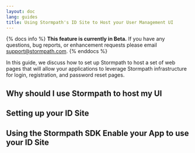 ```yaml
---
layout: doc
lang: guides
title: Using Stormpath's ID Site to Host your User Management UI
---
```


{% docs info %}
  **This feature is currently in Beta.**  If you have any questions, bug reports, or enhancement requests please email support@stormpath.com. 
{% enddocs %}

In this guide, we discuss how to set up Stormpath to host a set of web pages that will allow your applications to leverage Stormpath infrastructure for login, registration, and password reset pages.

## Why should I use Stormpath to host my UI

## Setting up your ID Site

## Using the Stormpath SDK Enable your App to use your ID Site




